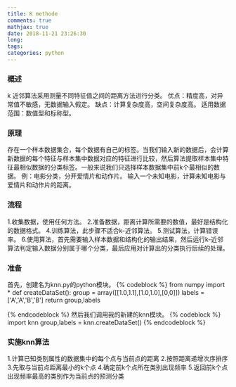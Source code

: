 ```yaml
---
title: K methode
comments: true
mathjax: true
date: 2018-11-21 23:26:30
long:
tags:
categories: python
---
```

### 概述
k 近邻算法采用测量不同特征值之间的距离方法进行分类。
优点：精度高，对异常值不敏感，无数据输入假定。
缺点：计算复杂度高，空间复杂度高。
适用数据范围：数值型和标称型。
### 原理
存在一个样本数据集合，每个数据有自己的标签。当我们输入新的数据后，会计算新数据的每个特征与样本集中数据对应的特征进行比较，然后算法提取样本集中特征最相似数据的分类标签。一般来说我们只选择样本数据集中前k个最相似的数据。
例：电影分类，分开爱情片和动作片。
输入一个未知电影，计算未知电影与爱情片和动作片的距离。
### 流程
1.收集数据，使用任何方法。
2.准备数据，距离计算所需要的数值，最好是结构化的数据格式。
4.训练算法，此步骤不适合k-近邻算法。
5.测试算法，计算错误率。
6.使用算法，首先需要输入样本数据和结构化的输出结果，然后运行k-近邻算法判定输入数据分别属于哪个分类，最后应用对计算出的分类执行后续的处理。
### 准备
首先，创建名为knn.py的python模块。
{% codeblock %}
from numpy import *
def createDataSet():
    group = array([[1.0,1.1],[1.0,1.0],[0,0]])
    labels = ['A','A','B','B']
    return group,labels


{% endcodeblock %}
然后我们调用我的新建的knn模块。
{% codeblock %}
import knn
group,labels = knn.createDataSet()
{% endcodeblock %}

### 实施knn算法
1.计算已知类别属性的数据集中的每个点与当前点的距离
2.按照距离递增次序排序
3.先取与当前点距离最小的k个点
4.确定前k个点所在类别出现频率
5.返回前k个点出现频率最高的类别作为当前点的预测分类

